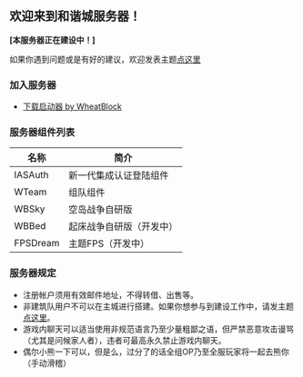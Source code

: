 ## 欢迎来到和谐城服务器！
**[本服务器正在建设中！]**

如果你遇到问题或是有好的建议，欢迎发表主题[点这里](https://github.com/wheatblock/rccity/issues)

### 加入服务器
- [下载启动器 by WheatBlock](down/rccity-launcher.zip)

### 服务器组件列表
名称 | 简介
--------- | --------
IASAuth | 新一代集成认证登陆组件
WTeam | 组队组件
WBSky | 空岛战争自研版
WBBed | 起床战争自研版（开发中）
FPSDream | 主题FPS（开发中）


### 服务器规定
- 注册帐户须用有效邮件地址，不得转借、出售等。
- 非建筑队用户不可以在主城进行搭建。如果你想参与到建设工作中，请发主题[点这里](https://github.com/wheatblock/rccity/issues)。
- 游戏内聊天可以适当使用非规范语言乃至少量粗鄙之语，但严禁恶意攻击谩骂（尤其是问候家人者），违者可最高永久禁止游戏内聊天。
- 偶尔小熊一下可以，但是么，过分了的话全组OP乃至全服玩家将一起去熊你（手动滑稽）
